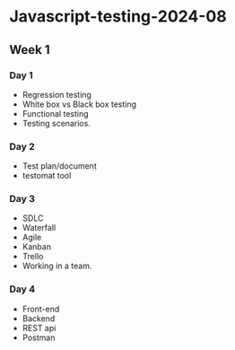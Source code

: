 # Javascript-testing-2024-08

## Week 1

### Day 1

- Regression testing
- White box vs Black box testing
- Functional testing
- Testing scenarios.

### Day 2

- Test plan/document
- testomat tool

### Day 3

- SDLC
- Waterfall
- Agile
- Kanban
- Trello
- Working in a team.

### Day 4

- Front-end
- Backend
- REST api
- Postman

